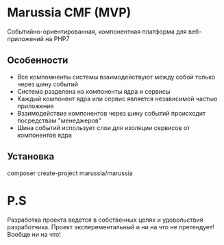 # Marussia CMF (MVP)
Событийно-ориентированная, компонентная платформа для веб-приложений на PHP7

Особенности
------------

 * Все компомненты системы взаимодействуют между собой только через шину событий
 * Система разделена на компоненты ядра и сервисы
 * Каждый компонент ядра или сервис является независимой частью приложения
 * Взаимодействие компонентов через шину событий происходит посредствам "менеджеров"
 * Шина событий использует слои для изоляции сервисов от компонентов ядра
 

Установка
------------

composer create-project marussia/marussia

# P.S
Разработка проекта ведется в собственных целях и удовольствия разработчика. Проект эксперементальный и ни на что не претендует! Вообще ни на что!

